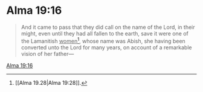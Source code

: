 # Alma 19:16

> And it came to pass that they did call on the name of the Lord, in their might, even until they had all fallen to the earth, save it were one of the Lamanitish <u>women</u>[^a], whose name was Abish, she having been converted unto the Lord for many years, on account of a remarkable vision of her father—

[Alma 19:16](https://www.churchofjesuschrist.org/study/scriptures/bofm/alma/19?lang=eng&id=p16#p16)


[^a]: [[Alma 19.28|Alma 19:28]].  

